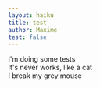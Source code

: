 ```yaml
---
layout: haiku
title: test
author: Maxime
test: false
---
```


I'm doing some tests<br>
It's never works, like a cat<br>
I break my grey mouse<br>
